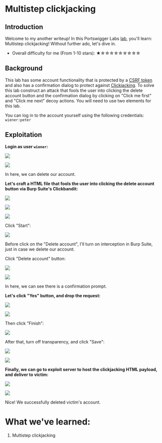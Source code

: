 # Multistep clickjacking

## Introduction

Welcome to my another writeup! In this Portswigger Labs [lab](https://portswigger.net/web-security/clickjacking/lab-multistep), you'll learn: Multistep clickjacking! Without further ado, let's dive in.

- Overall difficulty for me (From 1-10 stars): ★☆☆☆☆☆☆☆☆☆

## Background

This lab has some account functionality that is protected by a [CSRF token](https://portswigger.net/web-security/csrf/tokens) and also has a confirmation dialog to protect against [Clickjacking](https://portswigger.net/web-security/clickjacking). To solve this lab construct an attack that fools the user into clicking the delete account button and the confirmation dialog by clicking on "Click me first" and "Click me next" decoy actions. You will need to use two elements for this lab.

You can log in to the account yourself using the following credentials: `wiener:peter`

## Exploitation

**Login as user `wiener`:**

![](https://github.com/siunam321/CTF-Writeups/blob/main/Portswigger-Labs/Clickjacking/Clickjacking-5/images/Pasted%20image%2020230102064500.png)

![](https://github.com/siunam321/CTF-Writeups/blob/main/Portswigger-Labs/Clickjacking/Clickjacking-5/images/Pasted%20image%2020230102064508.png)

In here, we can delete our account.

**Let's craft a HTML file that fools the user into clicking the delete account button via Burp Suite's Clickbandit:**

![](https://github.com/siunam321/CTF-Writeups/blob/main/Portswigger-Labs/Clickjacking/Clickjacking-5/images/Pasted%20image%2020230102064650.png)

![](https://github.com/siunam321/CTF-Writeups/blob/main/Portswigger-Labs/Clickjacking/Clickjacking-5/images/Pasted%20image%2020230102064658.png)

![](https://github.com/siunam321/CTF-Writeups/blob/main/Portswigger-Labs/Clickjacking/Clickjacking-5/images/Pasted%20image%2020230102064727.png)

Click "Start":

![](https://github.com/siunam321/CTF-Writeups/blob/main/Portswigger-Labs/Clickjacking/Clickjacking-5/images/Pasted%20image%2020230102064758.png)

Before click on the "Delete account", I'll turn on interception in Burp Suite, just in case we delete our account.

Click "Delete account" button:

![](https://github.com/siunam321/CTF-Writeups/blob/main/Portswigger-Labs/Clickjacking/Clickjacking-5/images/Pasted%20image%2020230102064945.png)

![](https://github.com/siunam321/CTF-Writeups/blob/main/Portswigger-Labs/Clickjacking/Clickjacking-5/images/Pasted%20image%2020230102065001.png)

In here, we can see there is a confirmation prompt.

**Let's click "Yes" button, and drop the request:**

![](https://github.com/siunam321/CTF-Writeups/blob/main/Portswigger-Labs/Clickjacking/Clickjacking-5/images/Pasted%20image%2020230102065044.png)

![](https://github.com/siunam321/CTF-Writeups/blob/main/Portswigger-Labs/Clickjacking/Clickjacking-5/images/Pasted%20image%2020230102065055.png)

Then click "Finish":

![](https://github.com/siunam321/CTF-Writeups/blob/main/Portswigger-Labs/Clickjacking/Clickjacking-5/images/Pasted%20image%2020230102065313.png)

After that, turn off transparency, and click "Save":

![](https://github.com/siunam321/CTF-Writeups/blob/main/Portswigger-Labs/Clickjacking/Clickjacking-5/images/Pasted%20image%2020230102065344.png)

![](https://github.com/siunam321/CTF-Writeups/blob/main/Portswigger-Labs/Clickjacking/Clickjacking-5/images/Pasted%20image%2020230102065416.png)

**Finally, we can go to exploit server to host the clickjacking HTML payload, and deliver to victim:**

![](https://github.com/siunam321/CTF-Writeups/blob/main/Portswigger-Labs/Clickjacking/Clickjacking-5/images/Pasted%20image%2020230102065536.png)

![](https://github.com/siunam321/CTF-Writeups/blob/main/Portswigger-Labs/Clickjacking/Clickjacking-5/images/Pasted%20image%2020230102065542.png)

Nice! We successfully deleted victim's account.

# What we've learned:

1. Multistep clickjacking